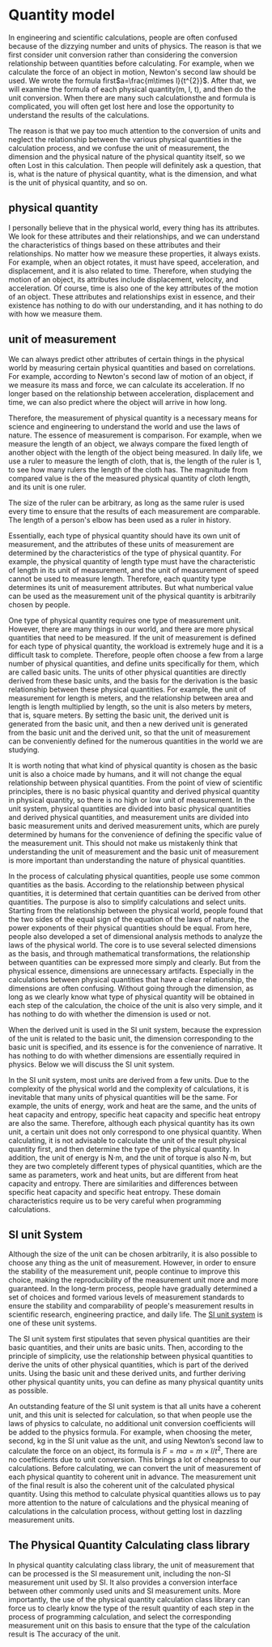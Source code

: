 # Quantity model

In engineering and scientific calculations, people are often confused because of the dizzying number and units of physics. The reason is that we first consider unit conversion rather than considering the conversion relationship between quantities before calculating. For example, when we calculate the force of an object in motion, Newton's second law should be used. We wrote the formula first$a=\frac{m\times l}{t^{2}}$. After that, we will examine the formula of each physical quantity(m, l, t), and then do the unit conversion. When there are many such calculationsthe and formula is complicated, you will often get lost here and lose the opportunity to understand the results of the calculations.

The reason is that we pay too much attention to the conversion of units and neglect the relationship between the various physical quantities in the calculation process, and we confuse the unit of measurement, the dimension and the physical nature of the physical quantity itself, so we often Lost in this calculation. Then people will definitely ask a question, that is, what is the nature of physical quantity, what is the dimension, and what is the unit of physical quantity, and so on.

## physical quantity

I personally believe that in the physical world, every thing has its attributes. We look for these attributes and their relationships, and we can understand the characteristics of things based on these attributes and their relationships. No matter how we measure these properties, it always exists. For example, when an object rotates, it must have speed, acceleration, and displacement, and it is also related to time. Therefore, when studying the motion of an object, its attributes include displacement, velocity, and acceleration. Of course, time is also one of the key attributes of the motion of an object. These attributes and relationships exist in essence, and their existence has nothing to do with our understanding, and it has nothing to do with how we measure them.

## unit of measurement

We can always predict other attributes of certain things in the physical world by measuring certain physical quantities and based on correlations. For example, according to Newton's second law of motion of an object, if we measure its mass and force, we can calculate its acceleration. If no longer based on the relationship between acceleration, displacement and time, we can also predict where the object will arrive in how long.

Therefore, the measurement of physical quantity is a necessary means for science and engineering to understand the world and use the laws of nature. The essence of measurement is comparison. For example, when we measure the length of an object, we always compare the fixed length of another object with the length of the object being measured. In daily life, we use a ruler to measure the length of cloth, that is, the length of the ruler is 1, to see how many rulers the length of the cloth has. The magnitude from compared value is the  of the measured physical quantity of cloth length, and its unit is one ruler.

The size of the ruler can be arbitrary, as long as the same ruler is used every time to ensure that the results of each measurement are comparable. The length of a person's elbow has been used as a ruler in history.

Essentially, each type of physical quantity should have its own unit of measurement, and the attributes of these units of measurement are determined by the characteristics of the type of physical quantity. For example, the physical quantity of length type must have the characteristic of length in its unit of measurement, and the unit of measurement of speed cannot be used to measure length. Therefore, each quantity type determines its unit of measurement attributes. But what numberical value can be used as the measurement unit of the physical quantity is arbitrarily chosen by people.

One type of physical quantity requires one type of measurement unit. However, there are many things in our world, and there are more physical quantities that need to be measured. If the unit of measurement is defined for each type of physical quantity, the workload is extremely huge and it is a difficult task to complete. Therefore, people often choose a few from a large number of physical quantities, and define units specifically for them, which are called basic units. The units of other physical quantities are directly derived from these basic units, and the basis for the derivation is the basic relationship between these physical quantities. For example, the unit of measurement for length is meters, and the relationship between area and length is length multiplied by length, so the unit is also meters by meters, that is, square meters. By setting the basic unit, the derived unit is generated from the basic unit, and then a new derived unit is generated from the basic unit and the derived unit, so that the unit of measurement can be conveniently defined for the numerous quantities in the world we are studying.

It is worth noting that what kind of physical quantity is chosen as the basic unit is also a choice made by humans, and it will not change the equal relationship between physical quantities. From the point of view of scientific principles, there is no basic physical quantity and derived physical quantity in physical quantity, so there is no high or low unit of measurement. In the unit system, physical quantities are divided into basic physical quantities and derived physical quantities, and measurement units are divided into basic measurement units and derived measurement units, which are purely determined by humans for the convenience of defining the specific value of the measurement unit. This should not make us mistakenly think that understanding the unit of measurement and the basic unit of measurement is more important than understanding the nature of physical quantities. 

In the process of calculating physical quantities, people use some common quantities as the basis. According to the relationship between physical quantities, it is determined that certain quantities can be derived from other quantities. The purpose is also to simplify calculations and select units. Starting from the relationship between the physical world, people found that the two sides of the equal sign of the equation of the laws of nature, the power exponents of their physical quantities should be equal. From here, people also developed a set of dimensional analysis methods to analyze the laws of the physical world. The core is to use several selected dimensions as the basis, and through mathematical transformations, the relationship between quantities can be expressed more simply and clearly. But from the physical essence, dimensions are unnecessary artifacts. Especially in the calculations between physical quantities that have a clear relationship, the dimensions are often confusing. Without going through the dimension, as long as we clearly know what type of physical quantity will be obtained in each step of the calculation, the choice of the unit is also very simple, and it has nothing to do with whether the dimension is used or not.

When the derived unit is used in the SI unit system, because the expression of the unit is related to the basic unit, the dimension corresponding to the basic unit is specified, and its essence is for the convenience of narrative. It has nothing to do with whether dimensions are essentially required in physics. Below we will discuss the SI unit system.

In the SI unit system, most units are derived from a few units. Due to the complexity of the physical world and the complexity of calculations, it is inevitable that many units of physical quantities will be the same. For example, the units of energy, work and heat are the same, and the units of heat capacity and entropy, specific heat capacity and specific heat entropy are also the same. Therefore, although each physical quantity has its own unit, a certain unit does not only correspond to one physical quantity. When calculating, it is not advisable to calculate the unit of the result physical quantity first, and then determine the type of the physical quantity. In addition, the unit of energy is N·m, and the unit of torque is also N·m, but they are two completely different types of physical quantities, which are the same as parameters, work and heat units, but are different from heat capacity and entropy. There are similarities and differences between specific heat capacity and specific heat entropy. These domain characteristics require us to be very careful when programming calculations.

## SI unit System

Although the size of the unit can be chosen arbitrarily, it is also possible to choose any thing as the unit of measurement. However, in order to ensure the stability of the measurement unit, people continue to improve this choice, making the reproducibility of the measurement unit more and more guaranteed. In the long-term process, people have gradually determined a set of choices and formed various levels of measurement standards to ensure the stability and comparability of people's measurement results in scientific research, engineering practice, and daily life. The [SI unit system](https://www.bipm.org/documents/20126/41483022/SI-Brochure-9-EN.pdf/2d2b50bf-f2b4-9661-f402-5f9d66e4b507?version=1.9&download=true) is one of these unit systems.

The SI unit system first stipulates that seven physical quantities are their basic quantities, and their units are basic units. Then, according to the principle of simplicity, use the relationship between physical quantities to derive the units of other physical quantities, which is part of the derived units. Using the basic unit and these derived units, and further deriving other physical quantity units, you can define as many physical quantity units as possible.

An outstanding feature of the SI unit system is that all units have a coherent unit, and this unit is selected for calculation, so that when people use the laws of physics to calculate, no additional unit conversion coefficients will be added to the physics formula. For example, when choosing the meter, second, kg in the SI unit value as the unit, and using Newton’s second law to calculate the force on an object, its formula is $F=ma=m\times l/t^{2}$, There are no coefficients due to unit conversion. This brings a lot of cheapness to our calculations. Before calculating, we can convert the unit of measurement of each physical quantity to coherent unit in advance. The measurement unit of the final result is also the coherent unit of the calculated physical quantity. Using this method to calculate physical quantities allows us to pay more attention to the nature of calculations and the physical meaning of calculations in the calculation process, without getting lost in dazzling measurement units. 

## The Physical Quantity Calculating class library

In physical quantity calculating class library, the unit of measurement that can be processed is the SI measurement unit, including the non-SI measurement unit used by SI. It also provides a conversion interface between other commonly used units and SI measurement units. More importantly, the use of the physical quantity calculation class library can force us to clearly know the type of the result quantity of each step in the process of programming calculation, and select the corresponding measurement unit on this basis to ensure that the type of the calculation result is The accuracy of the unit.
